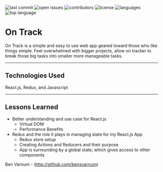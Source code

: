 ![last commit](https://img.shields.io/github/last-commit/bensvarnum/project-tracker)
![open issues](https://img.shields.io/github/issues-raw/bensvarnum/project-tracker)
![contributors](https://img.shields.io/github/contributors/bensvarnum/project-tracker)
![license](https://img.shields.io/github/license/bensvarnum/project-tracker)
![languages](https://img.shields.io/github/languages/count/bensvarnum/project-tracker)
![top language](https://img.shields.io/github/languages/top/bensvarnum/project-tracker)

# On Track

On Track is a simple and easy to use web app geared toward those who like things simple. Feel overwhelmed with bigger projects, allow on tracker to break those big tasks into smaller more manageable tasks.

---

## Technologies Used

React.js, Redux, and Javascript

---

## Lessons Learned

- Better understanding and use case for React.js
  - Virtual DOM
  - Performance Benefits
- Redux and the role it plays in managing state for my React.js App
  - Redux store setup
  - Creating Actions and Reducers and their purpose
  - App is surrounding by a global state, which gives access to other components

Ben Varnum - (http://github.com/bensvarnum)
